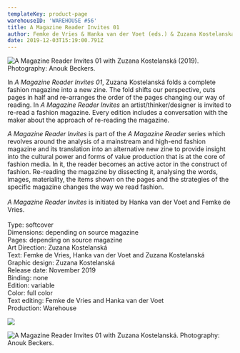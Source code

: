 ```yaml
---
templateKey: product-page
warehouseID: 'WAREHOUSE #56'
title: A Magazine Reader Invites 01
author: Femke de Vries & Hanka van der Voet (eds.) & Zuzana Kostelanská
date: 2019-12-03T15:19:00.791Z
---
```

![A Magazine Reader Invites 01 with Zuzana Kostelanská (2019). Photography: Anouk Beckers.](/img/04_a-magazine-reader-special_photo_anoukbeckers.jpg "A Magazine Reader Invites 01 with Zuzana Kostelanská (2019). Photography: Anouk Beckers.")

In *A Magazine Reader Invites 01*, Zuzana Kostelanská folds a complete fashion magazine into a new zine. The fold shifts our perspective, cuts pages in half and re-arranges the order of the pages changing our way of reading. In *A Magazine Reader Invites* an artist/thinker/designer is invited to re-read a fashion magazine. Every edition includes a conversation with the maker about the approach of re-reading the magazine.

*A Magazine Reader Invites* is part of the *A Magazine Reader* series which revolves around the analysis of a mainstream and high-end fashion magazine and its translation into an alternative new zine to provide insight into the cultural power and forms of value production that is at the core of fashion media. In it, the reader becomes an active actor in the construct of fashion. Re-reading the magazine by dissecting it, analysing the words, images, materiality, the items shown on the pages and the strategies of the specific magazine changes the way we read fashion.\
\
*A Magazine Reader Invites* is initiated by Hanka van der Voet and Femke de Vries.\
\
Type: softcover\
Dimensions: depending on source magazine\
Pages: depending on source magazine\
Art Direction: Zuzana Kostelanská\
Text: Femke de Vries, Hanka van der Voet and Zuzana Kostelanská\
Graphic design: Zuzana Kostelanská\
Release date: November 2019\
Binding: none\
Edition: variable\
Color: full color\
Text editing: Femke de Vries and Hanka van der Voet\
Production: Warehouse

![](/img/03_a-magazine-reader-special_photo_anoukbeckers.jpg)

![A Magazine Reader Invites 01 with Zuzana Kostelanská. Photography: Anouk Beckers.](/img/02_a-magazine-reader-special_photo_anoukbeckers.jpg "A Magazine Reader Invites 01 with Zuzana Kostelanská. Photography: Anouk Beckers.")